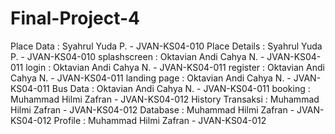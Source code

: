 # Final-Project-4

Place Data        : Syahrul Yuda P. - JVAN-KS04-010
Place Details     : Syahrul Yuda P. - JVAN-KS04-010
splashscreen      : Oktavian Andi Cahya N. - JVAN-KS04-011
login             : Oktavian Andi Cahya N. - JVAN-KS04-011
register          : Oktavian Andi Cahya N. - JVAN-KS04-011
landing page      : Oktavian Andi Cahya N. - JVAN-KS04-011
Bus Data          : Oktavian Andi Cahya N. - JVAN-KS04-011
booking           : Muhammad Hilmi Zafran - JVAN-KS04-012
History Transaksi : Muhammad Hilmi Zafran - JVAN-KS04-012
Database          : Muhammad Hilmi Zafran - JVAN-KS04-012
Profile           : Muhammad Hilmi Zafran - JVAN-KS04-012
